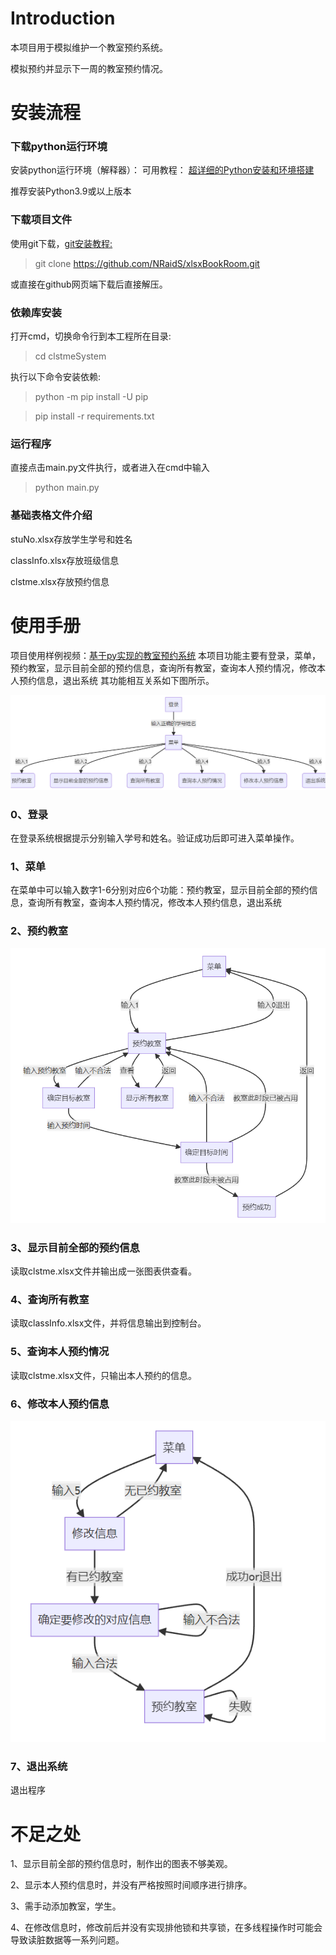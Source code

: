 # Introduction

本项目用于模拟维护一个教室预约系统。

模拟预约并显示下一周的教室预约情况。

#  安装流程

### 下载python运行环境

安装python运行环境（解释器）：
可用教程： [超详细的Python安装和环境搭建](https://blog.csdn.net/qq_53280175/article/details/121107748)

推荐安装Python3.9或以上版本

### 下载项目文件

使用git下载，[git安装教程:](https://www.cnblogs.com/xiaoliu66/p/9404963.html)

> git clone https://github.com/NRaidS/xlsxBookRoom.git

或直接在github网页端下载后直接解压。

### 依赖库安装

打开cmd，切换命令行到本工程所在目录:
> cd clstmeSystem

执行以下命令安装依赖:
>python -m pip install -U pip

>pip install -r requirements.txt


### 运行程序

直接点击main.py文件执行，或者进入在cmd中输入
>python main.py

### 基础表格文件介绍

stuNo.xlsx存放学生学号和姓名

classInfo.xlsx存放班级信息

clstme.xlsx存放预约信息


# 使用手册

项目使用样例视频：[基于py实现的教室预约系统](https://www.bilibili.com/video/BV1K24y1R7Wx/?share_source=copy_web&vd_source=fa6ceda0e61840db504a95bcd25f6d74)
本项目功能主要有登录，菜单，预约教室，显示目前全部的预约信息，查询所有教室，查询本人预约情况，修改本人预约信息，退出系统
其功能相互关系如下图所示。

![image](image/menu.png )


### 0、登录

在登录系统根据提示分别输入学号和姓名。验证成功后即可进入菜单操作。
### 1、菜单

在菜单中可以输入数字1-6分别对应6个功能：预约教室，显示目前全部的预约信息，查询所有教室，查询本人预约情况，修改本人预约信息，退出系统

### 2、预约教室

![image](image/book.png )

### 3、显示目前全部的预约信息

读取clstme.xlsx文件并输出成一张图表供查看。
### 4、查询所有教室

读取classInfo.xlsx文件，并将信息输出到控制台。
### 5、查询本人预约情况

读取clstme.xlsx文件，只输出本人预约的信息。
### 6、修改本人预约信息

![image](image/change.png )

### 7、退出系统

退出程序

# 不足之处

1、显示目前全部的预约信息时，制作出的图表不够美观。

2、显示本人预约信息时，并没有严格按照时间顺序进行排序。

3、需手动添加教室，学生。

4、在修改信息时，修改前后并没有实现排他锁和共享锁，在多线程操作时可能会导致读脏数据等一系列问题。
